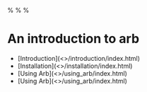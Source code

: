 %
%
%

<!--# Home page

arb: a finite volume solver for arbitrary equations

[Introduction](<<linkrootdir>>/body/introduction/index.html).-->

# An introduction to arb

* [Introduction](<<bodydir>>/introduction/index.html)
* [Installation](<<bodydir>>/installation/index.html)
* [Using Arb](<<bodydir>>/using_arb/index.html)
* [Using Arb](<<bodydir>>/using_arb/index.html)
